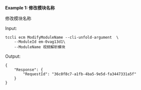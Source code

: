 **Example 1: 修改模块名称**

修改模块名称

Input: 

```
tccli ecm ModifyModuleName --cli-unfold-argument  \
    --ModuleId em-0vag13d1\
    --ModuleName 视频解析模块
```

Output: 
```
{
    "Response": {
        "RequestId": "36c0f8c7-a1fb-4ba5-9e5d-fa3447331a5f"
    }
}
```

